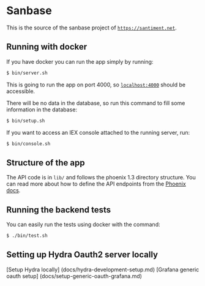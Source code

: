 # Sanbase

This is the source of the sanbase project of [`https://santiment.net`](https://santiment.net).

## Running with docker

If you have docker you can run the app simply by running:

```bash
$ bin/server.sh
```

This is going to run the app on port 4000, so [`localhost:4000`](http://localhost:4000) should be accessible.

There will be no data in the database, so run this command to fill some information in the database:

```bash
$ bin/setup.sh
```

If you want to access an IEX console attached to the running server, run:

```bash
$ bin/console.sh
```

## Structure of the app

The API code is in `lib/` and follows the phoenix 1.3
directory structure. You can read more about how to define the API
endpoints from the [Phoenix docs](https://hexdocs.pm/phoenix/overview.html).

## Running the backend tests

You can easily run the tests using docker with the command:

```bash
$ ./bin/test.sh
```

## Setting up Hydra Oauth2 server locally
[Setup Hydra locally] (docs/hydra-development-setup.md)
[Grafana generic oauth setup] (docs/setup-generic-oauth-grafana.md)
